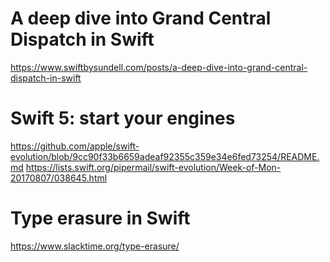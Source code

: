 # A deep dive into Grand Central Dispatch in Swift

https://www.swiftbysundell.com/posts/a-deep-dive-into-grand-central-dispatch-in-swift

# Swift 5: start your engines

https://github.com/apple/swift-evolution/blob/9cc90f33b6659adeaf92355c359e34e6fed73254/README.md
https://lists.swift.org/pipermail/swift-evolution/Week-of-Mon-20170807/038645.html

# Type erasure in Swift

https://www.slacktime.org/type-erasure/
